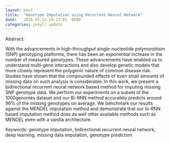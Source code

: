 ```yaml
---
layout: post
title:  "Genotype Imputation using Recurrent Neural Network"
date:   2016-03-12 19:37:01 -0800
categories: jekyll update
---
```


Abstract: 

With the advancements in high-throughput single-nucleotide polymorphism (SNP) genotyping platforms, there has been an exponential increase in the number of measured genotypes. These advancements have enabled us to understand multi-gene interactions and also develop genetic models that more closely represent the polygenic nature of common disease risk. Studies have shown that the compounded effects of even small amounts of missing data on such analysis is considerable. In this work, we present a bidirectional recurrent neural network based method for imputing missing SNP genotype data. We perform our experiments on a subset of the 1000genomes dataset and our Bi-RNN method accurately predicts around 96% of the missing genotypes on average. We benchmark our results against the MENDEL imputation method and demonstrate that our bi-RNN based imputation method does as well other available methods such as MENDEL even with a vanilla architecture.

Keywords: genotype imputation, bidirectional recurrent neural network, deep learning, missing data imputation, genotype prediction

